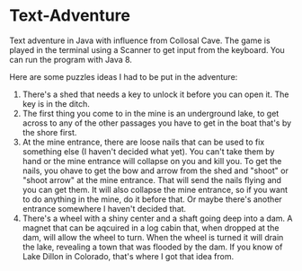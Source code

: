 # Text-Adventure
 Text adventure in Java with influence from Collosal Cave. 
 The game is played in the terminal using a Scanner to get input from the keyboard. You can run the program with Java 8.
 
Here are some puzzles ideas I had to be put in the adventure:
  1. There's a shed that needs a key to unlock it before you can open it. The key is in the ditch.
  2. The first thing you come to in the mine is an underground lake, to get across to any of the other passages you have to get in the boat that's by the shore first.
  3. At the mine entrance, there are loose nails that can be used to fix something else (I haven't decided what yet). You can't take them by hand or the mine entrance will collapse on you and kill you. To get the nails, you ohave to get the bow and arrow from the shed and "shoot" or "shoot arrow" at the mine entrance. That will send the nails flying and you can get them. It will also collapse the mine entrance, so if you want to do anything in the mine, do it before that. Or maybe there's another entrance somewhere I haven't decided that.
  4. There's a wheel with a shiny center and a shaft going deep into a dam. A magnet that can be aqcuired in a log cabin that, when dropped at the dam, will allow the wheel to turn. When the wheel is turned it will drain the lake, revealing a town that was flooded by the dam. If you know of Lake Dillon in Colorado, that's where I got that idea from.
